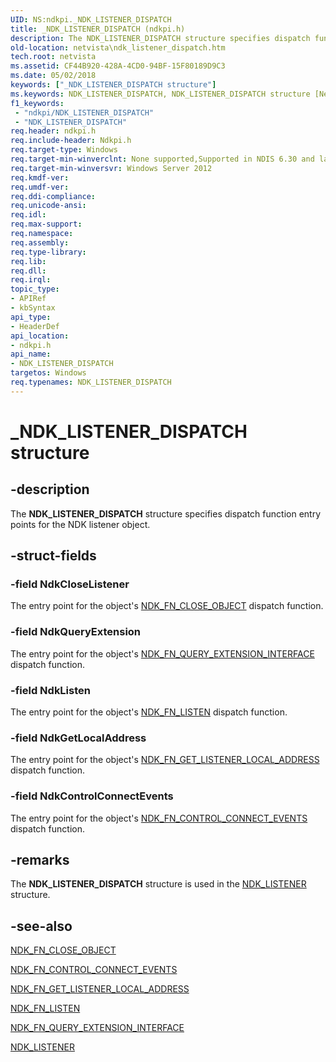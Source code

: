 ```yaml
---
UID: NS:ndkpi._NDK_LISTENER_DISPATCH
title: _NDK_LISTENER_DISPATCH (ndkpi.h)
description: The NDK_LISTENER_DISPATCH structure specifies dispatch function entry points for the NDK listener object.
old-location: netvista\ndk_listener_dispatch.htm
tech.root: netvista
ms.assetid: CF44B920-428A-4CD0-94BF-15F80189D9C3
ms.date: 05/02/2018
keywords: ["_NDK_LISTENER_DISPATCH structure"]
ms.keywords: NDK_LISTENER_DISPATCH, NDK_LISTENER_DISPATCH structure [Network Drivers Starting with Windows Vista], PNDK_LISTENER_DISPATCH, PNDK_LISTENER_DISPATCH structure pointer [Network Drivers Starting with Windows Vista], _NDK_LISTENER_DISPATCH, ndkpi/NDK_LISTENER_DISPATCH, ndkpi/PNDK_LISTENER_DISPATCH, netvista.ndk_listener_dispatch
f1_keywords:
 - "ndkpi/NDK_LISTENER_DISPATCH"
 - "NDK_LISTENER_DISPATCH"
req.header: ndkpi.h
req.include-header: Ndkpi.h
req.target-type: Windows
req.target-min-winverclnt: None supported,Supported in NDIS 6.30 and later.
req.target-min-winversvr: Windows Server 2012
req.kmdf-ver: 
req.umdf-ver: 
req.ddi-compliance: 
req.unicode-ansi: 
req.idl: 
req.max-support: 
req.namespace: 
req.assembly: 
req.type-library: 
req.lib: 
req.dll: 
req.irql: 
topic_type:
- APIRef
- kbSyntax
api_type:
- HeaderDef
api_location:
- ndkpi.h
api_name:
- NDK_LISTENER_DISPATCH
targetos: Windows
req.typenames: NDK_LISTENER_DISPATCH
---
```


# _NDK_LISTENER_DISPATCH structure


## -description


The <b>NDK_LISTENER_DISPATCH</b> structure specifies dispatch function entry points for the NDK listener object.


## -struct-fields




### -field NdkCloseListener

The entry point for the object's <a href="https://docs.microsoft.com/windows-hardware/drivers/ddi/ndkpi/nc-ndkpi-ndk_fn_close_object">NDK_FN_CLOSE_OBJECT</a> dispatch function.


### -field NdkQueryExtension

The entry point for the object's <a href="https://docs.microsoft.com/windows-hardware/drivers/ddi/ndkpi/nc-ndkpi-ndk_fn_query_extension_interface">NDK_FN_QUERY_EXTENSION_INTERFACE</a> dispatch function.


### -field NdkListen

The entry point for the object's <a href="https://docs.microsoft.com/windows-hardware/drivers/ddi/ndkpi/nc-ndkpi-ndk_fn_listen">NDK_FN_LISTEN</a> dispatch function.


### -field NdkGetLocalAddress

The entry point for the object's <a href="https://docs.microsoft.com/windows-hardware/drivers/ddi/ndkpi/nc-ndkpi-ndk_fn_get_listener_local_address">NDK_FN_GET_LISTENER_LOCAL_ADDRESS</a> dispatch function.


### -field NdkControlConnectEvents

The entry point for the object's <a href="https://docs.microsoft.com/windows-hardware/drivers/ddi/ndkpi/nc-ndkpi-ndk_fn_control_connect_events">NDK_FN_CONTROL_CONNECT_EVENTS</a> dispatch function.


## -remarks



The <b>NDK_LISTENER_DISPATCH</b> structure is used in the <a href="https://docs.microsoft.com/windows-hardware/drivers/ddi/ndkpi/ns-ndkpi-_ndk_listener">NDK_LISTENER</a> structure.




## -see-also




<a href="https://docs.microsoft.com/windows-hardware/drivers/ddi/ndkpi/nc-ndkpi-ndk_fn_close_object">NDK_FN_CLOSE_OBJECT</a>



<a href="https://docs.microsoft.com/windows-hardware/drivers/ddi/ndkpi/nc-ndkpi-ndk_fn_control_connect_events">NDK_FN_CONTROL_CONNECT_EVENTS</a>



<a href="https://docs.microsoft.com/windows-hardware/drivers/ddi/ndkpi/nc-ndkpi-ndk_fn_get_listener_local_address">NDK_FN_GET_LISTENER_LOCAL_ADDRESS</a>



<a href="https://docs.microsoft.com/windows-hardware/drivers/ddi/ndkpi/nc-ndkpi-ndk_fn_listen">NDK_FN_LISTEN</a>



<a href="https://docs.microsoft.com/windows-hardware/drivers/ddi/ndkpi/nc-ndkpi-ndk_fn_query_extension_interface">NDK_FN_QUERY_EXTENSION_INTERFACE</a>



<a href="https://docs.microsoft.com/windows-hardware/drivers/ddi/ndkpi/ns-ndkpi-_ndk_listener">NDK_LISTENER</a>
 

 

